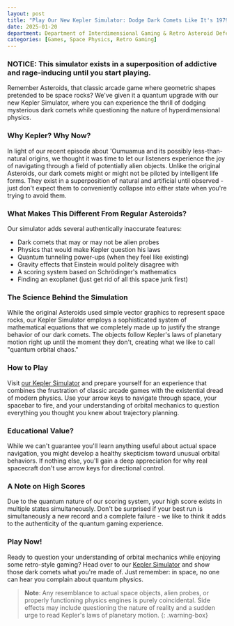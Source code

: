 ```yaml
---
layout: post
title: "Play Our New Kepler Simulator: Dodge Dark Comets Like It's 1979!"
date: 2025-01-20
department: Department of Interdimensional Gaming & Retro Asteroid Defense
categories: [Games, Space Physics, Retro Gaming]
---
```


### NOTICE: This simulator exists in a superposition of addictive and rage-inducing until you start playing.

Remember Asteroids, that classic arcade game where geometric shapes pretended to be space rocks? We've given it a quantum upgrade with our new Kepler Simulator, where you can experience the thrill of dodging mysterious dark comets while questioning the nature of hyperdimensional physics.

### Why Kepler? Why Now?

In light of our recent episode about 'Oumuamua and its possibly less-than-natural origins, we thought it was time to let our listeners experience the joy of navigating through a field of potentially alien objects. Unlike the original Asteroids, our dark comets might or might not be piloted by intelligent life forms. They exist in a superposition of natural and artificial until observed - just don't expect them to conveniently collapse into either state when you're trying to avoid them.

### What Makes This Different From Regular Asteroids?

Our simulator adds several authentically inaccurate features:
- Dark comets that may or may not be alien probes
- Physics that would make Kepler question his laws
- Quantum tunneling power-ups (when they feel like existing)
- Gravity effects that Einstein would politely disagree with
- A scoring system based on Schrödinger's mathematics
- Finding an exoplanet (just get rid of all this space junk first)

### The Science Behind the Simulation

While the original Asteroids used simple vector graphics to represent space rocks, our Kepler Simulator employs a sophisticated system of mathematical equations that we completely made up to justify the strange behavior of our dark comets. The objects follow Kepler's laws of planetary motion right up until the moment they don't, creating what we like to call "quantum orbital chaos."

### How to Play

Visit [our Kepler Simulator](https://multiverseemployeehandbook.com/employee-kepler-simulator/) and prepare yourself for an experience that combines the frustration of classic arcade games with the existential dread of modern physics. Use your arrow keys to navigate through space, your spacebar to fire, and your understanding of orbital mechanics to question everything you thought you knew about trajectory planning.

### Educational Value?

While we can't guarantee you'll learn anything useful about actual space navigation, you might develop a healthy skepticism toward unusual orbital behaviors. If nothing else, you'll gain a deep appreciation for why real spacecraft don't use arrow keys for directional control.

### A Note on High Scores

Due to the quantum nature of our scoring system, your high score exists in multiple states simultaneously. Don't be surprised if your best run is simultaneously a new record and a complete failure - we like to think it adds to the authenticity of the quantum gaming experience.

### Play Now!

Ready to question your understanding of orbital mechanics while enjoying some retro-style gaming? Head over to our [Kepler Simulator](https://multiverseemployeehandbook.com/employee-kepler-simulator/) and show those dark comets what you're made of. Just remember: in space, no one can hear you complain about quantum physics.

> **Note**: Any resemblance to actual space objects, alien probes, or properly functioning physics engines is purely coincidental. Side effects may include questioning the nature of reality and a sudden urge to read Kepler's laws of planetary motion.
{: .warning-box}

